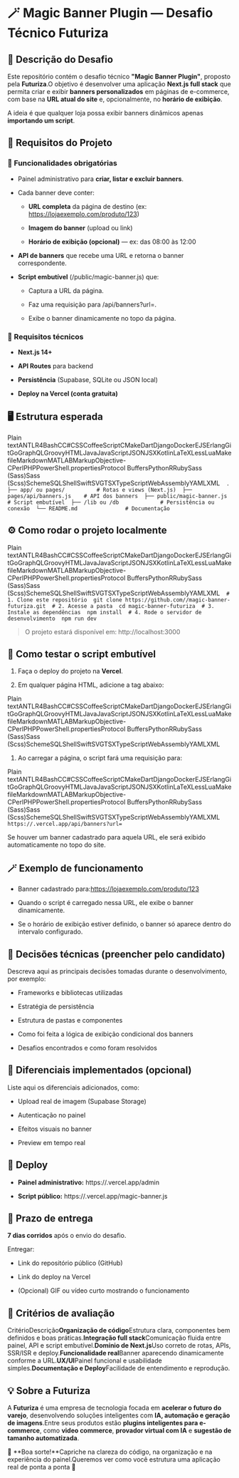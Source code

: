 🪄 Magic Banner Plugin — Desafio Técnico Futuriza
=================================================

🚀 Descrição do Desafio
-----------------------

Este repositório contém o desafio técnico **"Magic Banner Plugin"**, proposto pela **Futuriza**.O objetivo é desenvolver uma aplicação **Next.js full stack** que permita criar e exibir **banners personalizados** em páginas de e-commerce, com base na **URL atual do site** e, opcionalmente, no **horário de exibição**.

A ideia é que qualquer loja possa exibir banners dinâmicos apenas **importando um script**.

🧱 Requisitos do Projeto
------------------------

### 🔹 Funcionalidades obrigatórias

*   Painel administrativo para **criar, listar e excluir banners**.
    
*   Cada banner deve conter:
    
    *   **URL completa** da página de destino (ex: https://lojaexemplo.com/produto/123)
        
    *   **Imagem do banner** (upload ou link)
        
    *   **Horário de exibição (opcional)** — ex: das 08:00 às 12:00
        
*   **API de banners** que recebe uma URL e retorna o banner correspondente.
    
*   **Script embutível** (/public/magic-banner.js) que:
    
    *   Captura a URL da página.
        
    *   Faz uma requisição para /api/banners?url=.
        
    *   Exibe o banner dinamicamente no topo da página.
        

### 🔹 Requisitos técnicos

*   **Next.js 14+**
    
*   **API Routes** para backend
    
*   **Persistência** (Supabase, SQLite ou JSON local)
    
*   **Deploy na Vercel (conta gratuita)**
    

🖥️ Estrutura esperada
----------------------

Plain textANTLR4BashCC#CSSCoffeeScriptCMakeDartDjangoDockerEJSErlangGitGoGraphQLGroovyHTMLJavaJavaScriptJSONJSXKotlinLaTeXLessLuaMakefileMarkdownMATLABMarkupObjective-CPerlPHPPowerShell.propertiesProtocol BuffersPythonRRubySass (Sass)Sass (Scss)SchemeSQLShellSwiftSVGTSXTypeScriptWebAssemblyYAMLXML`   .  ├── app/ ou pages/          # Rotas e views (Next.js)  ├── pages/api/banners.js    # API dos banners  ├── public/magic-banner.js  # Script embutível  ├── /lib ou /db             # Persistência ou conexão  └── README.md               # Documentação   `

⚙️ Como rodar o projeto localmente
----------------------------------

Plain textANTLR4BashCC#CSSCoffeeScriptCMakeDartDjangoDockerEJSErlangGitGoGraphQLGroovyHTMLJavaJavaScriptJSONJSXKotlinLaTeXLessLuaMakefileMarkdownMATLABMarkupObjective-CPerlPHPPowerShell.propertiesProtocol BuffersPythonRRubySass (Sass)Sass (Scss)SchemeSQLShellSwiftSVGTSXTypeScriptWebAssemblyYAMLXML`   # 1. Clone este repositório  git clone https://github.com//magic-banner-futuriza.git  # 2. Acesse a pasta  cd magic-banner-futuriza  # 3. Instale as dependências  npm install  # 4. Rode o servidor de desenvolvimento  npm run dev   `

> O projeto estará disponível em: http://localhost:3000

🧩 Como testar o script embutível
---------------------------------

1.  Faça o deploy do projeto na **Vercel**.
    
2.  Em qualquer página HTML, adicione a tag abaixo:
    

Plain textANTLR4BashCC#CSSCoffeeScriptCMakeDartDjangoDockerEJSErlangGitGoGraphQLGroovyHTMLJavaJavaScriptJSONJSXKotlinLaTeXLessLuaMakefileMarkdownMATLABMarkupObjective-CPerlPHPPowerShell.propertiesProtocol BuffersPythonRRubySass (Sass)Sass (Scss)SchemeSQLShellSwiftSVGTSXTypeScriptWebAssemblyYAMLXML`  `

1.  Ao carregar a página, o script fará uma requisição para:
    

Plain textANTLR4BashCC#CSSCoffeeScriptCMakeDartDjangoDockerEJSErlangGitGoGraphQLGroovyHTMLJavaJavaScriptJSONJSXKotlinLaTeXLessLuaMakefileMarkdownMATLABMarkupObjective-CPerlPHPPowerShell.propertiesProtocol BuffersPythonRRubySass (Sass)Sass (Scss)SchemeSQLShellSwiftSVGTSXTypeScriptWebAssemblyYAMLXML`   https://.vercel.app/api/banners?url=   `

Se houver um banner cadastrado para aquela URL, ele será exibido automaticamente no topo do site.

🪄 Exemplo de funcionamento
---------------------------

*   Banner cadastrado para:https://lojaexemplo.com/produto/123
    
*   Quando o script é carregado nessa URL, ele exibe o banner dinamicamente.
    
*   Se o horário de exibição estiver definido, o banner só aparece dentro do intervalo configurado.
    

🧠 Decisões técnicas (preencher pelo candidato)
-----------------------------------------------

Descreva aqui as principais decisões tomadas durante o desenvolvimento, por exemplo:

*   Frameworks e bibliotecas utilizadas
    
*   Estratégia de persistência
    
*   Estrutura de pastas e componentes
    
*   Como foi feita a lógica de exibição condicional dos banners
    
*   Desafios encontrados e como foram resolvidos
    

🌟 Diferenciais implementados (opcional)
----------------------------------------

Liste aqui os diferenciais adicionados, como:

*   Upload real de imagem (Supabase Storage)
    
*   Autenticação no painel
    
*   Efeitos visuais no banner
    
*   Preview em tempo real
    

🔗 Deploy
---------

*   **Painel administrativo:** https://.vercel.app/admin
    
*   **Script público:** https://.vercel.app/magic-banner.js
    

📅 Prazo de entrega
-------------------

**7 dias corridos** após o envio do desafio.

Entregar:

*   Link do repositório público (GitHub)
    
*   Link do deploy na Vercel
    
*   (Opcional) GIF ou vídeo curto mostrando o funcionamento
    

🧪 Critérios de avaliação
-------------------------

CritérioDescrição**Organização de código**Estrutura clara, componentes bem definidos e boas práticas.**Integração full stack**Comunicação fluida entre painel, API e script embutível.**Domínio de Next.js**Uso correto de rotas, APIs, SSR/ISR e deploy.**Funcionalidade real**Banner aparecendo dinamicamente conforme a URL.**UX/UI**Painel funcional e usabilidade simples.**Documentação e Deploy**Facilidade de entendimento e reprodução.

💡 Sobre a Futuriza
-------------------

A **Futuriza** é uma empresa de tecnologia focada em **acelerar o futuro do varejo**, desenvolvendo soluções inteligentes com **IA, automação e geração de imagens**.Entre seus produtos estão **plugins inteligentes para e-commerce**, como **video commerce**, **provador virtual com IA** e **sugestão de tamanho automatizada**.

🧩 **Boa sorte!**Capriche na clareza do código, na organização e na experiência do painel.Queremos ver como você estrutura uma aplicação real de ponta a ponta 🚀
